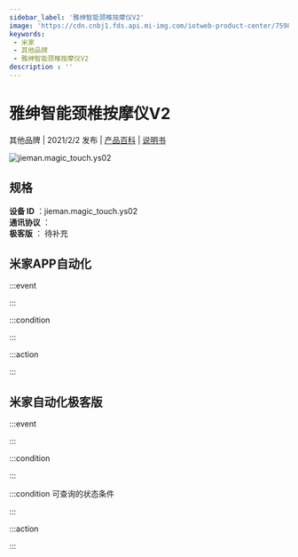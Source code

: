 ```yaml
---
sidebar_label: '雅绅智能颈椎按摩仪V2'
image: 'https://cdn.cnbj1.fds.api.mi-img.com/iotweb-product-center/75983dd6ebc098d26f3fd2fb0ee239bc_168透底.png?GalaxyAccessKeyId=AKVGLQWBOVIRQ3XLEW&Expires=9223372036854775807&Signature=9pQL6iKS40sO3XQpnl7fzA5pxhU='
keywords: 
 - 米家
 - 其他品牌
 - 雅绅智能颈椎按摩仪V2
description : ''
---
```

# 雅绅智能颈椎按摩仪V2

其他品牌 | 2021/2/2 发布 | [产品百科](https://home.mi.com/webapp/content/baike/product/index.html?model=jieman.magic_touch.ys02/) | [说明书](https://home.mi.com/views/introduction.html?model=jieman.magic_touch.ys02&region=cn)

![jieman.magic_touch.ys02](https://cdn.cnbj1.fds.api.mi-img.com/iotweb-product-center/75983dd6ebc098d26f3fd2fb0ee239bc_168透底.png?GalaxyAccessKeyId=AKVGLQWBOVIRQ3XLEW&Expires=9223372036854775807&Signature=9pQL6iKS40sO3XQpnl7fzA5pxhU=)

## 规格  
> 
**设备 ID** ：jieman.magic_touch.ys02  
**通讯协议** ：  
**极客版**  ： 待补充 


## 米家APP自动化  

:::event  

:::

:::condition  

:::

:::action   

:::

## 米家自动化极客版  

:::event  

:::

:::condition  

:::

:::condition 可查询的状态条件  

:::

:::action  

:::

        
